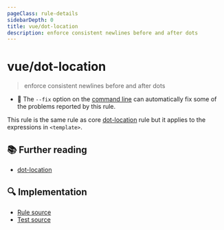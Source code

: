 ```yaml
---
pageClass: rule-details
sidebarDepth: 0
title: vue/dot-location
description: enforce consistent newlines before and after dots
---
```

# vue/dot-location
> enforce consistent newlines before and after dots

- :wrench: The `--fix` option on the [command line](https://eslint.org/docs/user-guide/command-line-interface#fixing-problems) can automatically fix some of the problems reported by this rule.

This rule is the same rule as core [dot-location] rule but it applies to the expressions in `<template>`.

## :books: Further reading

- [dot-location]

[dot-location]: https://eslint.org/docs/rules/dot-location

## :mag: Implementation

- [Rule source](https://github.com/vuejs/eslint-plugin-vue/blob/master/lib/rules/dot-location.js)
- [Test source](https://github.com/vuejs/eslint-plugin-vue/blob/master/tests/lib/rules/dot-location.js)
